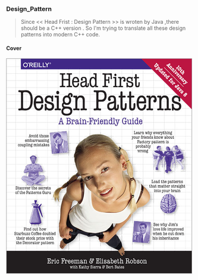 ### Design_Pattern

> Since << Head Frist : Design Pattern >> is wroten by Java ,there should be a 
> C++ version . So I'm trying to translate all these design patterns into modern 
> C++ code.

#### Cover

![cover](https://github.com/SimonCqk/Design_Pattern/blob/master/image/cover.jpg?raw=true)